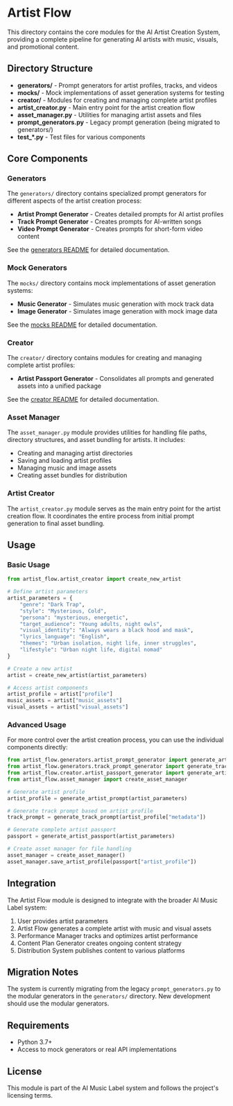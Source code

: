 # Artist Flow

This directory contains the core modules for the AI Artist Creation System, providing a complete pipeline for generating AI artists with music, visuals, and promotional content.

## Directory Structure

- **generators/** - Prompt generators for artist profiles, tracks, and videos
- **mocks/** - Mock implementations of asset generation systems for testing
- **creator/** - Modules for creating and managing complete artist profiles
- **artist_creator.py** - Main entry point for the artist creation flow
- **asset_manager.py** - Utilities for managing artist assets and files
- **prompt_generators.py** - Legacy prompt generation (being migrated to generators/)
- **test_*.py** - Test files for various components

## Core Components

### Generators

The `generators/` directory contains specialized prompt generators for different aspects of the artist creation process:

- **Artist Prompt Generator** - Creates detailed prompts for AI artist profiles
- **Track Prompt Generator** - Creates prompts for AI-written songs
- **Video Prompt Generator** - Creates prompts for short-form video content

See the [generators README](generators/README.md) for detailed documentation.

### Mock Generators

The `mocks/` directory contains mock implementations of asset generation systems:

- **Music Generator** - Simulates music generation with mock track data
- **Image Generator** - Simulates image generation with mock image data

See the [mocks README](mocks/README.md) for detailed documentation.

### Creator

The `creator/` directory contains modules for creating and managing complete artist profiles:

- **Artist Passport Generator** - Consolidates all prompts and generated assets into a unified package

See the [creator README](creator/README.md) for detailed documentation.

### Asset Manager

The `asset_manager.py` module provides utilities for handling file paths, directory structures, and asset bundling for artists. It includes:

- Creating and managing artist directories
- Saving and loading artist profiles
- Managing music and image assets
- Creating asset bundles for distribution

### Artist Creator

The `artist_creator.py` module serves as the main entry point for the artist creation flow. It coordinates the entire process from initial prompt generation to final asset bundling.

## Usage

### Basic Usage

```python
from artist_flow.artist_creator import create_new_artist

# Define artist parameters
artist_parameters = {
    "genre": "Dark Trap",
    "style": "Mysterious, Cold",
    "persona": "mysterious, energetic",
    "target_audience": "Young adults, night owls",
    "visual_identity": "Always wears a black hood and mask",
    "lyrics_language": "English",
    "themes": "Urban isolation, night life, inner struggles",
    "lifestyle": "Urban night life, digital nomad"
}

# Create a new artist
artist = create_new_artist(artist_parameters)

# Access artist components
artist_profile = artist["profile"]
music_assets = artist["music_assets"]
visual_assets = artist["visual_assets"]
```

### Advanced Usage

For more control over the artist creation process, you can use the individual components directly:

```python
from artist_flow.generators.artist_prompt_generator import generate_artist_prompt
from artist_flow.generators.track_prompt_generator import generate_track_prompt
from artist_flow.creator.artist_passport_generator import generate_artist_passport
from artist_flow.asset_manager import create_asset_manager

# Generate artist profile
artist_profile = generate_artist_prompt(artist_parameters)

# Generate track prompt based on artist profile
track_prompt = generate_track_prompt(artist_profile["metadata"])

# Generate complete artist passport
passport = generate_artist_passport(artist_parameters)

# Create asset manager for file handling
asset_manager = create_asset_manager()
asset_manager.save_artist_profile(passport["artist_profile"])
```

## Integration

The Artist Flow module is designed to integrate with the broader AI Music Label system:

1. User provides artist parameters
2. Artist Flow generates a complete artist with music and visual assets
3. Performance Manager tracks and optimizes artist performance
4. Content Plan Generator creates ongoing content strategy
5. Distribution System publishes content to various platforms

## Migration Notes

The system is currently migrating from the legacy `prompt_generators.py` to the modular generators in the `generators/` directory. New development should use the modular generators.

## Requirements

- Python 3.7+
- Access to mock generators or real API implementations

## License

This module is part of the AI Music Label system and follows the project's licensing terms.
